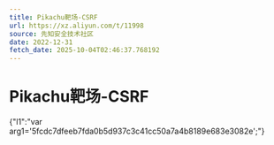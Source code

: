 ```yaml
---
title: Pikachu靶场-CSRF
url: https://xz.aliyun.com/t/11998
source: 先知安全技术社区
date: 2022-12-31
fetch_date: 2025-10-04T02:46:37.768192
---
```


# Pikachu靶场-CSRF

{"l1":"var arg1='5fcdc7dfeeb7fda0b5d937c3c41cc50a7a4b8189e683e3082e';"}
